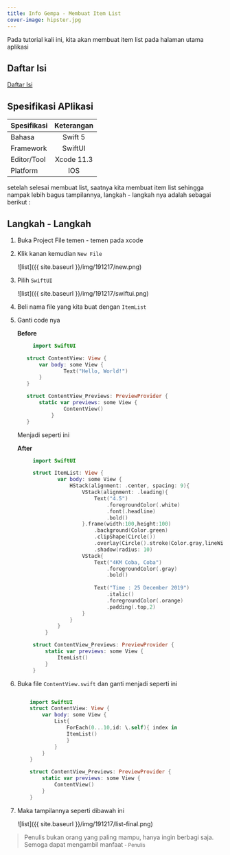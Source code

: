 ```yaml
---
title: Info Gempa - Membuat Item List
cover-image: hipster.jpg
---
```


Pada tutorial kali ini, kita akan membuat item list pada halaman utama aplikasi
<!--more-->

## Daftar Isi ##

[Daftar Isi](https://thengoding.com/2019/12/16/daftar-isi-aplikasi-info-gempa-ios/)


## Spesifikasi APlikasi ##

|  Spesifikasi  | Keterangan      |
| :------------ |:---------------:|
|  Bahasa       | Swift 5         |
| Framework     | SwiftUI         |
| Editor/Tool   | Xcode 11.3      |
| Platform      | IOS             | 


setelah selesai membuat list, saatnya kita membuat item list sehingga nampak lebih bagus tampilannya, langkah - langkah nya adalah sebagai berikut : 

## Langkah - Langkah ##

1. Buka Project File temen - temen pada xcode
   
2. Klik kanan kemudian `New File`
   
   ![list]({{ site.baseurl }}/img/191217/new.png)
   
3. Pilih `SwiftUI`
   
   ![list]({{ site.baseurl }}/img/191217/swiftui.png)
   
4. Beli nama file yang kita buat dengan `ItemList`
   
5. Ganti code nya
    
    **Before**

      ```swift
           import SwiftUI

         struct ContentView: View {
             var body: some View {
                     Text("Hello, World!")
             }
         }

         struct ContentView_Previews: PreviewProvider {
             static var previews: some View {
                     ContentView()
                 }
         }
      ```

    Menjadi seperti ini 

    **After**

      ```swift
           import SwiftUI

           struct ItemList: View {
                   var body: some View {
                       HStack(alignment: .center, spacing: 9){
                           VStack(alignment: .leading){
                               Text("4.5")
                                   .foregroundColor(.white)
                                   .font(.headline)
                                   .bold()
                           }.frame(width:100,height:100)
                               .background(Color.green)
                               .clipShape(Circle())
                               .overlay(Circle().stroke(Color.gray,lineWidth: 1))
                               .shadow(radius: 10)
                           VStack{
                               Text("4KM Coba, Coba")
                                   .foregroundColor(.gray)
                                   .bold()
                               
                               Text("Time : 25 December 2019")
                                   .italic()
                                   .foregroundColor(.orange)
                                   .padding(.top,2)
                           }
                       }
                   }
               }

           struct ContentView_Previews: PreviewProvider {
               static var previews: some View {
                   ItemList()
               }
           }
      ```

6. Buka file `ContentView.swift` dan ganti menjadi seperti ini

    ```swift

        import SwiftUI
        struct ContentView: View {
            var body: some View {
                List{
                    ForEach(0...10,id: \.self){ index in
                    ItemList()
                    }
                }
            }
        }

        struct ContentView_Previews: PreviewProvider {
            static var previews: some View {
                ContentView()
            }
        }

    ```
   
7. Maka tampilannya seperti dibawah ini

     ![list]({{ site.baseurl }}/img/191217/list-final.png) 
  


>Penulis bukan orang yang paling mampu, hanya ingin berbagi saja. Semoga dapat mengambil manfaat<small> - Penulis</small>